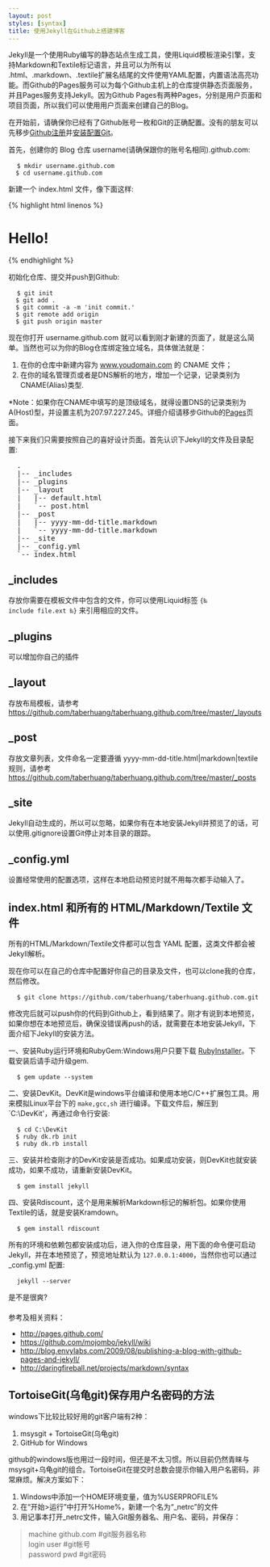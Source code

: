 ```yaml
---
layout: post
styles: [syntax]
title: 使用Jekyll在Github上搭建博客
---
```


Jekyll是一个使用Ruby编写的静态站点生成工具，使用Liquid模板渲染引擎，支持Markdown和Textile标记语言，并且可以为所有以 .html、.markdown、.textile扩展名结尾的文件使用YAML配置，内置语法高亮功能。而Github的Pages服务可以为每个Github主机上的仓库提供静态页面服务，并且Pages服务支持Jekyll。因为Github Pages有两种Pages，分别是用户页面和项目页面，所以我们可以使用用户页面来创建自己的Blog。

在开始前，请确保你已经有了Github账号一枚和Git的正确配置。没有的朋友可以先移步[Github注册](https://github.com/plans)并[安装配置Git](http://help.github.com/win-set-up-git/)。

首先，创建你的 Blog 仓库 username(请确保跟你的账号名相同).github.com:
<pre class="terminal">
  <code>$ mkdir username.github.com
  $ cd username.github.com</code>
</pre>
新建一个 index.html 文件，像下面这样:

{% highlight html linenos %}
<!doctype html>
<html>
<head>
<title>Hello</title>
</head>

<body>
<h1>Hello!</h1>
</body>
</html>
{% endhighlight %}

初始化仓库、提交并push到Github:
<pre class="terminal">
  <code>$ git init
  $ git add .
  $ git commit -a -m 'init commit.'
  $ git remote add origin
  $ git push origin master</code>
</pre>
现在你打开 username.github.com 就可以看到刚才新建的页面了，就是这么简单。当然也可以为你的Blog仓库绑定独立域名，具体做法就是：

1. 在你的仓库中新建内容为 www.youdomain.com 的 CNAME 文件；
2. 在你的域名管理页或者是DNS解析的地方，增加一个记录，记录类别为CNAME(Alias)类型.

<p class="note">*Note：如果你在CNAME中填写的是顶级域名，就得设置DNS的记录类别为A(Host)型，并设置主机为207.97.227.245。详细介绍请移步Github的<a href="http://pages.github.com">Pages</a>页面。</p>

接下来我们只需要按照自己的喜好设计页面。首先认识下Jekyll的文件及目录配置:
<pre class="terminal">
  .
  |-- _includes
  |-- _plugins 
  |-- _layout 
  |   |-- default.html
  |   `-- post.html
  |-- _post
  |   |-- yyyy-mm-dd-title.markdown
  |   `-- yyyy-mm-dd-title.markdown
  |-- _site
  |-- _config.yml
  `-- index.html
</pre>

## _includes
存放你需要在模板文件中包含的文件，你可以使用Liquid标签 <code>\{&permil; include file.ext &permil;\}</code> 来引用相应的文件。

## _plugins
可以增加你自己的插件

## _layout
存放布局模板，请参考<https://github.com/taberhuang/taberhuang.github.com/tree/master/_layouts>

## _post
存放文章列表，文件命名一定要遵循 yyyy-mm-dd-title.html|markdown|textile 规则，请参考<https://github.com/taberhuang/taberhuang.github.com/tree/master/_posts>

## _site
Jekyll自动生成的，所以可以忽略，如果你有在本地安装Jekyll并预览了的话，可以使用.gitignore设置Git停止对本目录的跟踪。

## _config.yml
设置经常使用的配置选项，这样在本地启动预览时就不用每次都手动输入了。

## index.html 和所有的 HTML/Markdown/Textile 文件
所有的HTML/Markdown/Textile文件都可以包含 YAML 配置，这类文件都会被Jekyll解析。

现在你可以在自己的仓库中配置好你自己的目录及文件，也可以clone我的仓库，然后修改。

<pre class="terminal">
  <code>$ git clone https://github.com/taberhuang/taberhuang.github.com.git</code>
</pre>

修改完后就可以push你的代码到Github上，看到结果了。刚才有说到本地预览，如果你想在本地预览后，确保没错误再push的话，就需要在本地安装Jekyll，下面介绍下Jekyll的安装方法。

一、安装Ruby运行环境和RubyGem:Windows用户只要下载 [RubyInstaller](http://rubyforge.org/frs/download.php/74298/rubyinstaller-1.9.2-p180.exe '点击下载')。下载安装后请手动升级gem.

<pre class="terminal">
  <code>$ gem update --system</code>
</pre>

二、安装DevKit。DevKit是windows平台编译和使用本地C/C++扩展包工具。用来模拟Linux平台下的 `make,gcc,sh` 进行编译。下载文件后，解压到 `C:\DevKit'，再通过命令行安装:

<pre class="terminal">
  <code>$ cd C:\DevKit
  $ ruby dk.rb init
  $ ruby dk.rb install</code>
</pre>

三、安装并检查刚才的DevKit安装是否成功。如果成功安装，则DevKit也就安装成功，如果不成功，请重新安装DevKit。

<pre class="terminal">
  <code>$ gem install jekyll</code>
</pre>

四、安装Rdiscount，这个是用来解析Markdown标记的解析包。如果你使用Textile的话，就是安装Kramdown。

<pre class="terminal">
  <code>$ gem install rdiscount</code>
</pre>

所有的环境和依赖包都安装成功后，进入你的仓库目录，用下面的命令便可启动Jekyll，并在本地预览了，预览地址默认为 `127.0.0.1:4000`，当然你也可以通过 _config.yml 配置:

<pre class="terminal">
  <code>jekyll --server</code>
</pre>

是不是很爽?

<div style="margin-top:20px">参考及相关资料：</div>

- <http://pages.github.com/>
- <https://github.com/mojombo/jekyll/wiki>
- <http://blog.envylabs.com/2009/08/publishing-a-blog-with-github-pages-and-jekyll/>
- <http://daringfireball.net/projects/markdown/syntax>

## TortoiseGit(乌龟git)保存用户名密码的方法

windows下比较比较好用的git客户端有2种：  

1. msysgit + TortoiseGit(乌龟git)
1. GitHub for Windows 

github的windows版也用过一段时间，但还是不太习惯。所以目前仍然青睐与msysgit+乌龟git的组合。TortoiseGit在提交时总数会提示你输入用户名密码，非常麻烦。解决方案如下：
  
1. Windows中添加一个HOME环境变量，值为%USERPROFILE%
1. 在“开始>运行”中打开%Home%，新建一个名为“_netrc”的文件
1. 用记事本打开_netrc文件，输入Git服务器名、用户名、密码，并保存：
> machine github.com       #git服务器名称   
> login user          #git帐号   
> password pwd   #git密码   